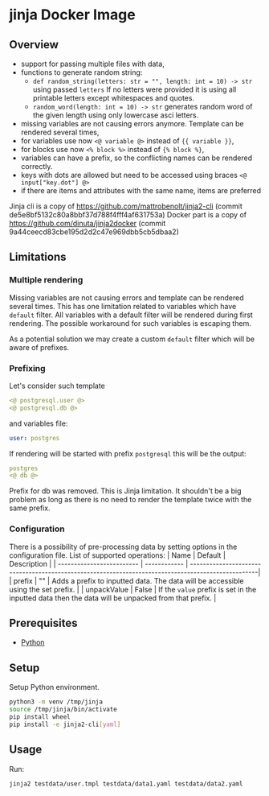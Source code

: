 # jinja Docker Image 

## Overview

* support for passing multiple files with data,
* functions to generate random string:
  - `def random_string(letters: str = "", length: int = 10) -> str`
    using passed `letters`
    If no letters were provided it is using all printable letters
    except whitespaces and quotes.
  - `random_word(length: int = 10) -> str`
    generates random word of the given length using only
    lowercase asci letters.
* missing variables are not causing errors anymore. Template can be rendered
  several times,
* for variables use now `<@ variable @>` instead of `{{ variable }}`,
* for blocks use now `<% block %>` instead of `{% block %}`,
* variables can have a prefix, so the conflicting names can be rendered correctly.
* keys with dots are allowed but need to be accessed using braces `<@ input["key.dot"] @>`
* if there are items and attributes with the same name, items are preferred

Jinja cli is a copy of https://github.com/mattrobenolt/jinja2-cli (commit de5e8bf5132c80a8bbf37d788f4fff4af631753a)
Docker part is a copy of https://github.com/dinuta/jinja2docker (commit 9a44ceecd83cbe195d2d2c47e969dbb5cb5dbaa2)


## Limitations

### Multiple rendering

Missing variables are not causing errors and template can be rendered several times.
This has one limitation related to variables which have `default` filter.
All variables with a default filter will be rendered during first rendering.
The possible workaround for such variables is escaping them.

As a potential solution we may create a custom `default` filter which will be aware of prefixes.

### Prefixing

Let's consider such template

```yaml
<@ postgresql.user @>
<@ postgresql.db @>
```

and variables file:

```yaml
user: postgres
```

If rendering will be started with prefix `postgresql` this will be the output:

```yaml
postgres
<@ db @>
```

Prefix for db was removed. This is Jinja limitation. It shouldn't be a big problem as long
as there is no need to render the template twice with the same prefix.

### Configuration

There is a possibility of pre-processing data by setting options in the configuration file.
List of supported operations:
| Name                      | Default      | Description                                                                                        |
| ------------------------- | ------------ | ---------------------------------------------------------------------------------------------------|
| prefix                    | ""           | Adds a prefix to inputted data. The data will be accessible using the set prefix.                  |
| unpackValue               | False        | If the `value` prefix is set in the inputted data then the data will be unpacked from that prefix. |

## Prerequisites

- [Python](https://python.org)

## Setup

Setup Python environment.

```bash
python3 -m venv /tmp/jinja
source /tmp/jinja/bin/activate
pip install wheel
pip install -e jinja2-cli[yaml]
```

## Usage

Run:

```bash
jinja2 testdata/user.tmpl testdata/data1.yaml testdata/data2.yaml
```
